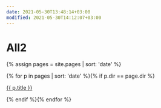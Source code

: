 ```yaml
---
date: 2021-05-30T13:48:14+03:00
modified: 2021-05-30T14:12:07+03:00
---
```


# All2

{% assign pages = site.pages | sort: 'date' %}

<div id="navigation">
{% for p in pages | sort: 'date' %}{% if p.dir == page.dir %}
<p><a href="{{ p.url }}">{{ p.title }}</a> </p>
{% endif %}{% endfor %}
</div>

